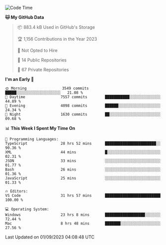 <!--START_SECTION:waka-->
![Code Time](http://img.shields.io/badge/Code%20Time-4%2C541%20hrs%2021%20mins-blue)

**🐱 My GitHub Data** 

> 📦 883.4 kB Used in GitHub's Storage 
 > 
> 🏆 1,156 Contributions in the Year 2023
 > 
> 🚫 Not Opted to Hire
 > 
> 📜 14 Public Repositories 
 > 
> 🔑 67 Private Repositories 
 > 
**I'm an Early 🐤** 

```text
🌞 Morning                3549 commits        █████░░░░░░░░░░░░░░░░░░░░   21.08 % 
🌆 Daytime                7557 commits        ███████████░░░░░░░░░░░░░░   44.89 % 
🌃 Evening                4098 commits        ██████░░░░░░░░░░░░░░░░░░░   24.34 % 
🌙 Night                  1630 commits        ██░░░░░░░░░░░░░░░░░░░░░░░   09.68 % 
```


📊 **This Week I Spent My Time On** 

```text
💬 Programming Languages: 
TypeScript               28 hrs 52 mins      ███████████████████████░░   90.36 % 
XML                      44 mins             █░░░░░░░░░░░░░░░░░░░░░░░░   02.31 % 
JSON                     33 mins             ░░░░░░░░░░░░░░░░░░░░░░░░░   01.77 % 
Bash                     26 mins             ░░░░░░░░░░░░░░░░░░░░░░░░░   01.36 % 
JavaScript               25 mins             ░░░░░░░░░░░░░░░░░░░░░░░░░   01.33 % 

🔥 Editors: 
VS Code                  31 hrs 57 mins      █████████████████████████   100.00 % 

💻 Operating System: 
Windows                  23 hrs 8 mins       ██████████████████░░░░░░░   72.44 % 
Mac                      8 hrs 48 mins       ███████░░░░░░░░░░░░░░░░░░   27.56 % 
```


 Last Updated on 01/09/2023 04:08:48 UTC
<!--END_SECTION:waka-->

